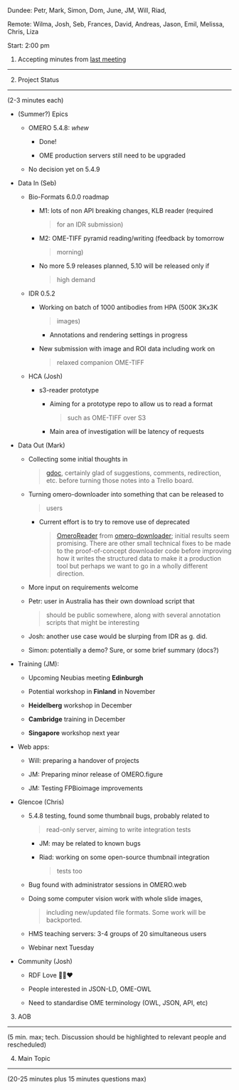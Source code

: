 Dundee: Petr, Mark, Simon, Dom, June, JM, Will, Riad,

Remote: Wilma, Josh, Seb, Frances, David, Andreas, Jason, Emil, Melissa,
Chris, Liza

Start: 2:00 pm

1. Accepting minutes from [<u>last meeting</u>](https://drive.google.com/open?id=1TndXeC3wQSZVEaB5ZGpEAaPRl1QAufSI)
-------------------------------------------------------------------------------------------------------------------

2. Project Status
-----------------

(2-3 minutes each)

-   (Summer?) Epics

    -   OMERO 5.4.8: *whew*

        -   Done!

        -   OME production servers still need to be upgraded

    -   No decision yet on 5.4.9

-   Data In (Seb)

    -   Bio-Formats 6.0.0 roadmap

        -   M1: lots of non API breaking changes, KLB reader (required
            > for an IDR submission)

        -   M2: OME-TIFF pyramid reading/writing (feedback by tomorrow
            > morning)

        -   No more 5.9 releases planned, 5.10 will be released only if
            > high demand

    -   IDR 0.5.2

        -   Working on batch of 1000 antibodies from HPA (500K 3Kx3K
            > images)

            -   Annotations and rendering settings in progress

        -   New submission with image and ROI data including work on
            > relaxed companion OME-TIFF

    -   HCA (Josh)

        -   s3-reader prototype

            -   Aiming for a prototype repo to allow us to read a format
                > such as OME-TIFF over S3

            -   Main area of investigation will be latency of requests

-   Data Out (Mark)

    -   Collecting some initial thoughts in
        > [<u>gdoc</u>](https://docs.google.com/document/d/11UQQS6oaM81TKUi05QZ0DXDdQWOq_PPNZtKIF5wJ-n4/edit),
        > certainly glad of suggestions, comments, redirection, etc.
        > before turning those notes into a Trello board.

    -   Turning omero-downloader into something that can be released to
        > users

        -   Current effort is to try to remove use of deprecated
            > [<u>OmeroReader</u>](https://github.com/openmicroscopy/openmicroscopy/blob/v5.4.8/components/blitz/src/loci/ome/io/OmeroReader.java)
            > from
            > [<u>omero-downloader</u>](https://gitlab.com/openmicroscopy/incubator/omero-downloader);
            > initial results seem promising. There are other small
            > technical fixes to be made to the proof-of-concept
            > downloader code before improving how it writes the
            > structured data to make it a production tool but perhaps
            > we want to go in a wholly different direction.

    -   More input on requirements welcome

    -   Petr: user in Australia has their own download script that
        > should be public somewhere, along with several annotation
        > scripts that might be interesting

    -   Josh: another use case would be slurping from IDR as g. did.

    -   Simon: potentially a demo? Sure, or some brief summary (docs?)

-   Training (JM):

    -   Upcoming Neubias meeting **Edinburgh**

    -   Potential workshop in **Finland** in November

    -   **Heidelberg** workshop in December

    -   **Cambridge** training in December

    -   **Singapore** workshop next year

-   Web apps:

    -   Will: preparing a handover of projects

    -   JM: Preparing minor release of OMERO.figure

    -   JM: Testing FPBioimage improvements

-   Glencoe (Chris)

    -   5.4.8 testing, found some thumbnail bugs, probably related to
        > read-only server, aiming to write integration tests

        -   JM: may be related to known bugs

        -   Riad: working on some open-source thumbnail integration
            > tests too

    -   Bug found with administrator sessions in OMERO.web

    -   Doing some computer vision work with whole slide images,
        > including new/updated file formats. Some work will be
        > backported.

    -   HMS teaching servers: 3-4 groups of 20 simultaneous users

    -   Webinar next Tuesday

-   Community (Josh)

    -   RDF Love 💙💚❤️

    -   People interested in JSON-LD, OME-OWL

    -   Need to standardise OME terminology (OWL, JSON, API, etc)

3. AOB
------

(5 min. max; tech. Discussion should be highlighted to relevant people
and rescheduled)

4. Main Topic
-------------

(20-25 minutes plus 15 minutes questions max)
